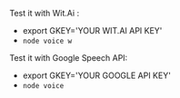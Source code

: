 Test it with Wit.Ai :

 - export GKEY='YOUR WIT.AI API KEY'
 - `node voice w`

Test it with Google Speech API:

 - export GKEY='YOUR GOOGLE API KEY'
 - `node voice`